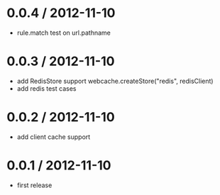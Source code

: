 
0.0.4 / 2012-11-10 
==================

  * rule.match test on url.pathname

0.0.3 / 2012-11-10 
==================

  * add RedisStore support webcache.createStore("redis", redisClient)
  * add redis test cases

0.0.2 / 2012-11-10 
==================

  * add client cache support

0.0.1 / 2012-11-10 
==================

  * first release
